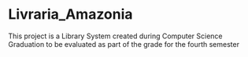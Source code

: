 # Livraria_Amazonia
This project is a Library System created during Computer Science Graduation to be evaluated as part of the grade for the fourth semester



